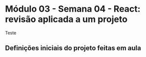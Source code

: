 # Módulo 03 - Semana 04 - React: revisão aplicada a um projeto

Teste

## Definições iniciais do projeto feitas em aula
